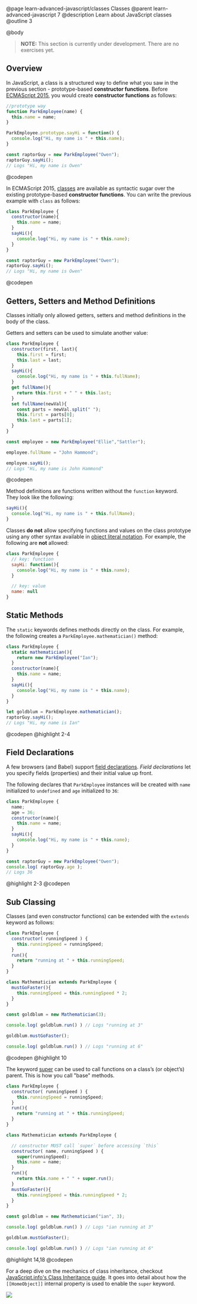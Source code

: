 @page learn-advanced-javascript/classes Classes
@parent learn-advanced-javascript 7
@description Learn about JavaScript classes
@outline 3

@body

> __NOTE:__ This section is currently under development.  There are no exercises yet.

## Overview

In JavaScript, a class is a structured way to define what you saw in the previous section - prototype-based __constructor functions__. Before [ECMAScript 2015](https://en.wikipedia.org/wiki/ECMAScript#6th_Edition_-_ECMAScript_2015), you would create __constructor functions__ as follows:

```js
//prototype way
function ParkEmployee(name) {
  this.name = name;
}

ParkEmployee.prototype.sayHi = function() {
  console.log("Hi, my name is " + this.name);
}

const raptorGuy = new ParkEmployee("Owen");
raptorGuy.sayHi();
// Logs "Hi, my name is Owen"
```
@codepen


In ECMAScript 2015, [classes](https://developer.mozilla.org/en-US/docs/Web/JavaScript/Reference/Classes) are available as syntactic sugar over the existing prototype-based __constructor functions__. You
can write the previous example with `class` as follows:

```js
class ParkEmployee {
  constructor(name){
    this.name = name;
  }
  sayHi(){
    console.log("Hi, my name is " + this.name);
  }
}

const raptorGuy = new ParkEmployee("Owen");
raptorGuy.sayHi();
// Logs "Hi, my name is Owen"
```
@codepen

## Getters, Setters and Method Definitions

Classes initially only allowed
getters, setters and method definitions
in the body of the class.

Getters and setters can be used to simulate another
value:

```js
class ParkEmployee {
  constructor(first, last){
    this.first = first;
    this.last = last;
  }
  sayHi(){
    console.log("Hi, my name is " + this.fullName);
  }
  get fullName(){
    return this.first + " " + this.last;
  }
  set fullName(newVal){
    const parts = newVal.split(" ");
    this.first = parts[0];
    this.last = parts[1];
  }
}

const employee = new ParkEmployee("Ellie","Sattler");

employee.fullName = "John Hammond";

employee.sayHi();
// Logs "Hi, my name is John Hammond"
```
@codepen

Method definitions are functions written without
the `function` keyword. They look like the following:

```js
sayHi(){
  console.log("Hi, my name is " + this.fullName);
}
```

Classes __do not__ allow specifying functions and
values on the class prototype using any other syntax available in
[object literal notation](https://developer.mozilla.org/en-US/docs/Web/JavaScript/Reference/Operators/Object_initializer). For example,
the following are __not__ allowed:

```js
class ParkEmployee {
  // key: function
  sayHi: function(){
    console.log("Hi, my name is " + this.name);
  }

  // key: value
  name: null
}
```


## Static Methods

The `static` keywords defines methods directly on the class.
For example, the following creates a `ParkEmployee.mathematician()` method:

```js
class ParkEmployee {
  static mathematician(){
    return new ParkEmployee("Ian");
  }
  constructor(name){
    this.name = name;
  }
  sayHi(){
    console.log("Hi, my name is " + this.name);
  }
}

let goldblum = ParkEmployee.mathematician();
raptorGuy.sayHi();
// Logs "Hi, my name is Ian"
```
@codepen
@highlight 2-4

## Field Declarations

A few browsers (and Babel) support [field declarations](https://developer.mozilla.org/en-US/docs/Web/JavaScript/Reference/Classes#Field_declarations). _Field declarations_ let you specify fields (properties) and their initial value up front.

The following declares that `ParkEmployee` instances will be created with `name` initialized to `undefined`
and `age` initialized to `36`:

```js
class ParkEmployee {
  name;
  age = 36;
  constructor(name){
    this.name = name;
  }
  sayHi(){
    console.log("Hi, my name is " + this.name);
  }
}

const raptorGuy = new ParkEmployee("Owen");
console.log( raptorGuy.age );
// Logs 36
```
@highlight 2-3
@codepen



## Sub Classing

Classes (and even constructor functions) can be extended with the `extends` keyword as follows:

```js
class ParkEmployee {
  constructor( runningSpeed ) {
    this.runningSpeed = runningSpeed;
  }
  run(){
    return "running at " + this.runningSpeed;
  }
}

class Mathematician extends ParkEmployee {
  mustGoFaster(){
    this.runningSpeed = this.runningSpeed * 2;
  }
}

const goldblum = new Mathematician(3);

console.log( goldblum.run() ) // Logs "running at 3"

goldblum.mustGoFaster();

console.log( goldblum.run() ) // Logs "running at 6"
```
@codepen
@highlight 10

The keyword [super](https://developer.mozilla.org/en-US/docs/Web/JavaScript/Reference/Operators/super) can be used to call functions on a class’s (or object’s) parent. This is how you call "base" methods.

```js
class ParkEmployee {
  constructor( runningSpeed ) {
    this.runningSpeed = runningSpeed;
  }
  run(){
    return "running at " + this.runningSpeed;
  }
}

class Mathematician extends ParkEmployee {

  // constructor MUST call `super` before accessing `this`
  constructor( name, runningSpeed ) {
    super(runningSpeed);
    this.name = name;
  }
  run(){
    return this.name + " " + super.run();
  }
  mustGoFaster(){
    this.runningSpeed = this.runningSpeed * 2;
  }
}

const goldblum = new Mathematician("ian", 3);

console.log( goldblum.run() ) // Logs "ian running at 3"

goldblum.mustGoFaster();

console.log( goldblum.run() ) // Logs "ian running at 6"
```
@highlight 14,18
@codepen

For a deep dive on the mechanics of class inheritance, checkout
[JavaScript.info's Class Inheritance guide](https://javascript.info/class-inheritance). It
goes into detail about how the `[[HomeObject]]` internal property is used to enable the `super`
keyword.

<img src="https://docs.google.com/drawings/d/e/2PACX-1vRw9Jbz-_KHQsYE_7YmfibHznMvgHlooBRgKrafsyzNzQcDs-xZy4GuYJWDcc09PM6uX30V4riPbKX-/pub?w=872&amp;h=327">
